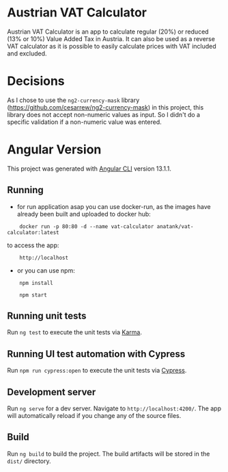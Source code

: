 # Austrian VAT Calculator

Austrian VAT Calculator is an app to calculate regular (20%) or reduced (13% or 10%) Value Added Tax in Austria. It can also be used as a reverse VAT calculator as it is possible to easily calculate prices with VAT included and excluded.

# Decisions

As I chose to use the `ng2-currency-mask` library (https://github.com/cesarrew/ng2-currency-mask) in this project, this library does not accept non-numeric values as input. So I didn't do a specific validation if a non-numeric value was entered.

# Angular Version

This project was generated with [Angular CLI](https://github.com/angular/angular-cli) version 13.1.1.

## Running

- for run application asap you can use docker-run, as the images have already been built and uploaded to docker hub:

```shell
    docker run -p 80:80 -d --name vat-calculator anatank/vat-calculator:latest
```

to access the app:

```shell
    http://localhost
```

- or you can use npm:

```shell
    npm install
```

```shell
    npm start
```

## Running unit tests

Run `ng test` to execute the unit tests via [Karma](https://karma-runner.github.io).

## Running UI test automation with Cypress

Run `npm run cypress:open` to execute the unit tests via [Cypress](https://www.cypress.io/cypress).

## Development server

Run `ng serve` for a dev server. Navigate to `http://localhost:4200/`. The app will automatically reload if you change any of the source files.

## Build

Run `ng build` to build the project. The build artifacts will be stored in the `dist/` directory.
